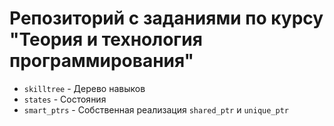 # Репозиторий с заданиями по курсу "Теория и технология программирования"
- `skilltree` - Дерево навыков
- `states` - Состояния
- `smart_ptrs` - Собственная реализация `shared_ptr` и `unique_ptr`